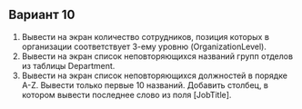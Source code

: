 ## Вариант 10
1. Вывести на экран количество сотрудников, позиция которых в организации соответствует 3-ему уровню (OrganizationLevel).
2. Вывести на экран список неповторяющихся названий групп отделов из таблицы Department.
3. Вывести на экран список неповторяющихся должностей в порядке A-Z. Вывести только первые 10 названий. Добавить столбец, в котором вывести последнее слово из поля [JobTitle].

